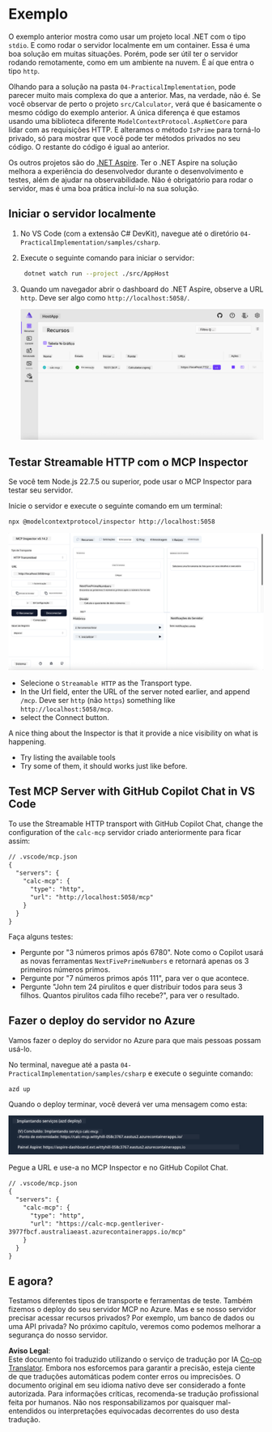 <!--
CO_OP_TRANSLATOR_METADATA:
{
  "original_hash": "0bc7bd48f55f1565f1d95ccb2c16f728",
  "translation_date": "2025-06-18T07:49:28+00:00",
  "source_file": "04-PracticalImplementation/samples/csharp/README.md",
  "language_code": "br"
}
-->
# Exemplo

O exemplo anterior mostra como usar um projeto local .NET com o tipo `stdio`. E como rodar o servidor localmente em um container. Essa é uma boa solução em muitas situações. Porém, pode ser útil ter o servidor rodando remotamente, como em um ambiente na nuvem. É aí que entra o tipo `http`.

Olhando para a solução na pasta `04-PracticalImplementation`, pode parecer muito mais complexa do que a anterior. Mas, na verdade, não é. Se você observar de perto o projeto `src/Calculator`, verá que é basicamente o mesmo código do exemplo anterior. A única diferença é que estamos usando uma biblioteca diferente `ModelContextProtocol.AspNetCore` para lidar com as requisições HTTP. E alteramos o método `IsPrime` para torná-lo privado, só para mostrar que você pode ter métodos privados no seu código. O restante do código é igual ao anterior.

Os outros projetos são do [.NET Aspire](https://learn.microsoft.com/dotnet/aspire/get-started/aspire-overview). Ter o .NET Aspire na solução melhora a experiência do desenvolvedor durante o desenvolvimento e testes, além de ajudar na observabilidade. Não é obrigatório para rodar o servidor, mas é uma boa prática incluí-lo na sua solução.

## Iniciar o servidor localmente

1. No VS Code (com a extensão C# DevKit), navegue até o diretório `04-PracticalImplementation/samples/csharp`.
1. Execute o seguinte comando para iniciar o servidor:

   ```bash
    dotnet watch run --project ./src/AppHost
   ```

1. Quando um navegador abrir o dashboard do .NET Aspire, observe a URL `http`. Deve ser algo como `http://localhost:5058/`.

   ![Painel do .NET Aspire](../../../../../translated_images/dotnet-aspire-dashboard.0a7095710e9301e90df2efd867e1b675b3b9bc2ccd7feb1ebddc0751522bc37c.br.png)

## Testar Streamable HTTP com o MCP Inspector

Se você tem Node.js 22.7.5 ou superior, pode usar o MCP Inspector para testar seu servidor.

Inicie o servidor e execute o seguinte comando em um terminal:

```bash
npx @modelcontextprotocol/inspector http://localhost:5058
```

![MCP Inspector](../../../../../translated_images/mcp-inspector.c223422b9b494fb4a518a3b3911b3e708e6a5715069470f9163ee2ee8d5f1ba9.br.png)

- Selecione o `Streamable HTTP` as the Transport type.
- In the Url field, enter the URL of the server noted earlier, and append `/mcp`. Deve ser `http` (não `https`) something like `http://localhost:5058/mcp`.
- select the Connect button.

A nice thing about the Inspector is that it provide a nice visibility on what is happening.

- Try listing the available tools
- Try some of them, it should works just like before.

## Test MCP Server with GitHub Copilot Chat in VS Code

To use the Streamable HTTP transport with GitHub Copilot Chat, change the configuration of the `calc-mcp` servidor criado anteriormente para ficar assim:

```jsonc
// .vscode/mcp.json
{
  "servers": {
    "calc-mcp": {
      "type": "http",
      "url": "http://localhost:5058/mcp"
    }
  }
}
```

Faça alguns testes:

- Pergunte por "3 números primos após 6780". Note como o Copilot usará as novas ferramentas `NextFivePrimeNumbers` e retornará apenas os 3 primeiros números primos.
- Pergunte por "7 números primos após 111", para ver o que acontece.
- Pergunte "John tem 24 pirulitos e quer distribuir todos para seus 3 filhos. Quantos pirulitos cada filho recebe?", para ver o resultado.

## Fazer o deploy do servidor no Azure

Vamos fazer o deploy do servidor no Azure para que mais pessoas possam usá-lo.

No terminal, navegue até a pasta `04-PracticalImplementation/samples/csharp` e execute o seguinte comando:

```bash
azd up
```

Quando o deploy terminar, você deverá ver uma mensagem como esta:

![Deploy do Azd com sucesso](../../../../../translated_images/azd-deployment-success.bd42940493f1b834a5ce6251a6f88966546009b350df59d0cc4a8caabe94a4f1.br.png)

Pegue a URL e use-a no MCP Inspector e no GitHub Copilot Chat.

```jsonc
// .vscode/mcp.json
{
  "servers": {
    "calc-mcp": {
      "type": "http",
      "url": "https://calc-mcp.gentleriver-3977fbcf.australiaeast.azurecontainerapps.io/mcp"
    }
  }
}
```

## E agora?

Testamos diferentes tipos de transporte e ferramentas de teste. Também fizemos o deploy do seu servidor MCP no Azure. Mas e se nosso servidor precisar acessar recursos privados? Por exemplo, um banco de dados ou uma API privada? No próximo capítulo, veremos como podemos melhorar a segurança do nosso servidor.

**Aviso Legal**:  
Este documento foi traduzido utilizando o serviço de tradução por IA [Co-op Translator](https://github.com/Azure/co-op-translator). Embora nos esforcemos para garantir a precisão, esteja ciente de que traduções automáticas podem conter erros ou imprecisões. O documento original em seu idioma nativo deve ser considerado a fonte autorizada. Para informações críticas, recomenda-se tradução profissional feita por humanos. Não nos responsabilizamos por quaisquer mal-entendidos ou interpretações equivocadas decorrentes do uso desta tradução.
